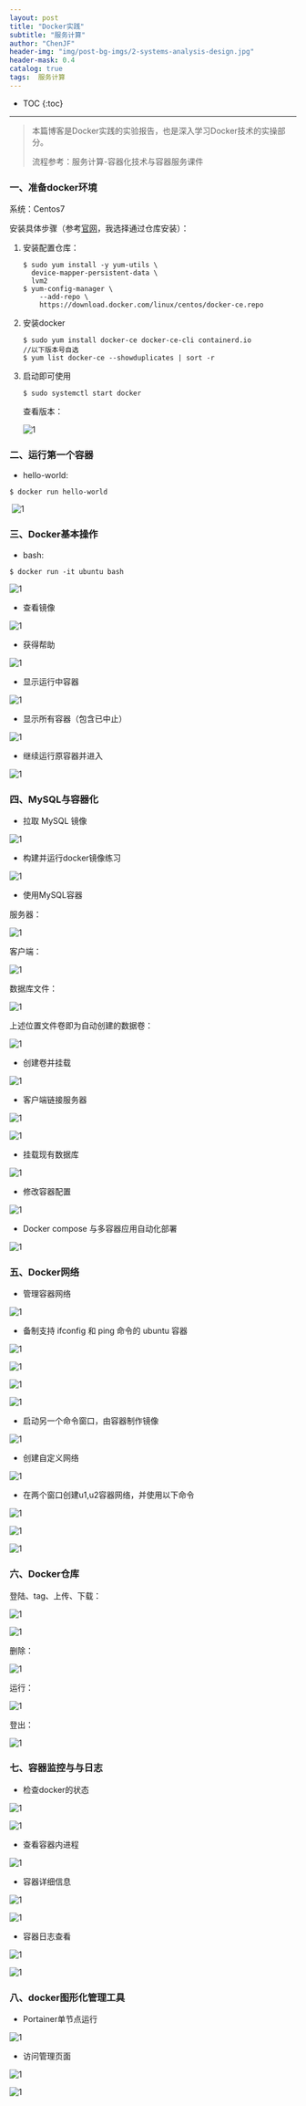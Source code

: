 ```yaml
---
layout: post  
title: "Docker实践"  
subtitle: "服务计算"  
author: "ChenJF"  
header-img: "img/post-bg-imgs/2-systems-analysis-design.jpg"  
header-mask: 0.4  
catalog: true
tags:  服务计算
---
```


* TOC
{:toc}
---

> 本篇博客是Docker实践的实验报告，也是深入学习Docker技术的实操部分。
>
> 流程参考：服务计算-容器化技术与容器服务课件

###  一、准备docker环境

系统：Centos7

安装具体步骤（参考[官网](https://docs.docker.com/install/linux/docker-ce/centos/)，我选择通过仓库安装）：

1. 安装配置仓库：

   ```
   $ sudo yum install -y yum-utils \
     device-mapper-persistent-data \
     lvm2
   $ yum-config-manager \
       --add-repo \
       https://download.docker.com/linux/centos/docker-ce.repo
   ```

2. 安装docker

   ```
   $ sudo yum install docker-ce docker-ce-cli containerd.io
   //以下版本号自选
   $ yum list docker-ce --showduplicates | sort -r
   ```

3. 启动即可使用

   ```
   $ sudo systemctl start docker
   ```

   查看版本：

   ![1](https://raw.githubusercontent.com/Chenjiff/Chenjiff.github.io/master/img/in-post/SC/h16/1.png)

### 二、运行第一个容器

* hello-world:

```
$ docker run hello-world
```

​	![1](https://raw.githubusercontent.com/Chenjiff/Chenjiff.github.io/master/img/in-post/SC/h16/2.png)

### 三、Docker基本操作

* bash:

```
$ docker run -it ubuntu bash
```

![1](https://raw.githubusercontent.com/Chenjiff/Chenjiff.github.io/master/img/in-post/SC/h16/3.png)

* 查看镜像

![1](https://raw.githubusercontent.com/Chenjiff/Chenjiff.github.io/master/img/in-post/SC/h16/4.png)

* 获得帮助

![1](https://raw.githubusercontent.com/Chenjiff/Chenjiff.github.io/master/img/in-post/SC/h16/5.png)

* 显示运行中容器

![1](https://raw.githubusercontent.com/Chenjiff/Chenjiff.github.io/master/img/in-post/SC/h16/6.png)

* 显示所有容器（包含已中止）

![1](https://raw.githubusercontent.com/Chenjiff/Chenjiff.github.io/master/img/in-post/SC/h16/7.png)

* 继续运行原容器并进入

![1](https://raw.githubusercontent.com/Chenjiff/Chenjiff.github.io/master/img/in-post/SC/h16/8.png)

### 四、MySQL与容器化

* 拉取 MySQL 镜像

![1](https://raw.githubusercontent.com/Chenjiff/Chenjiff.github.io/master/img/in-post/SC/h16/9.png)

* 构建并运行docker镜像练习

![1](https://raw.githubusercontent.com/Chenjiff/Chenjiff.github.io/master/img/in-post/SC/h16/10.png)

* 使用MySQL容器

服务器：

![1](https://raw.githubusercontent.com/Chenjiff/Chenjiff.github.io/master/img/in-post/SC/h16/11.png)

客户端：

![1](https://raw.githubusercontent.com/Chenjiff/Chenjiff.github.io/master/img/in-post/SC/h16/12.png)

数据库文件：

![1](https://raw.githubusercontent.com/Chenjiff/Chenjiff.github.io/master/img/in-post/SC/h16/13.png)

上述位置文件卷即为自动创建的数据卷：

![1](https://raw.githubusercontent.com/Chenjiff/Chenjiff.github.io/master/img/in-post/SC/h16/14.png)

* 创建卷并挂载

![1](https://raw.githubusercontent.com/Chenjiff/Chenjiff.github.io/master/img/in-post/SC/h16/15.png)

* 客户端链接服务器

![1](https://raw.githubusercontent.com/Chenjiff/Chenjiff.github.io/master/img/in-post/SC/h16/16.png)

![1](https://raw.githubusercontent.com/Chenjiff/Chenjiff.github.io/master/img/in-post/SC/h16/17.png)

* 挂载现有数据库

![1](https://raw.githubusercontent.com/Chenjiff/Chenjiff.github.io/master/img/in-post/SC/h16/18.png)

* 修改容器配置

![1](https://raw.githubusercontent.com/Chenjiff/Chenjiff.github.io/master/img/in-post/SC/h16/19.png)

* Docker compose 与多容器应用自动化部署

![1](https://raw.githubusercontent.com/Chenjiff/Chenjiff.github.io/master/img/in-post/SC/h16/20.png)

### 五、Docker网络

* 管理容器网络

![1](https://raw.githubusercontent.com/Chenjiff/Chenjiff.github.io/master/img/in-post/SC/h16/21.png)

* 备制支持 ifconfig 和 ping 命令的 ubuntu 容器

![1](https://raw.githubusercontent.com/Chenjiff/Chenjiff.github.io/master/img/in-post/SC/h16/22.png)

![1](https://raw.githubusercontent.com/Chenjiff/Chenjiff.github.io/master/img/in-post/SC/h16/23.png)

![1](https://raw.githubusercontent.com/Chenjiff/Chenjiff.github.io/master/img/in-post/SC/h16/24.png)

![1](https://raw.githubusercontent.com/Chenjiff/Chenjiff.github.io/master/img/in-post/SC/h16/25.png)

* 启动另一个命令窗口，由容器制作镜像

![1](https://raw.githubusercontent.com/Chenjiff/Chenjiff.github.io/master/img/in-post/SC/h16/26.png)

* 创建自定义网络

![1](https://raw.githubusercontent.com/Chenjiff/Chenjiff.github.io/master/img/in-post/SC/h16/27.png)

* 在两个窗口创建u1,u2容器网络，并使用以下命令 

![1](https://raw.githubusercontent.com/Chenjiff/Chenjiff.github.io/master/img/in-post/SC/h16/28.png)

![1](https://raw.githubusercontent.com/Chenjiff/Chenjiff.github.io/master/img/in-post/SC/h16/29.png)

![1](https://raw.githubusercontent.com/Chenjiff/Chenjiff.github.io/master/img/in-post/SC/h16/30.png)

### 六、Docker仓库

登陆、tag、上传、下载：

![1](https://raw.githubusercontent.com/Chenjiff/Chenjiff.github.io/master/img/in-post/SC/h16/31.png)

![1](https://raw.githubusercontent.com/Chenjiff/Chenjiff.github.io/master/img/in-post/SC/h16/32.png)

删除：

![1](https://raw.githubusercontent.com/Chenjiff/Chenjiff.github.io/master/img/in-post/SC/h16/33.png)

运行：

![1](https://raw.githubusercontent.com/Chenjiff/Chenjiff.github.io/master/img/in-post/SC/h16/34.png)

登出：

![1](https://raw.githubusercontent.com/Chenjiff/Chenjiff.github.io/master/img/in-post/SC/h16/35.png)

### 七、容器监控与与日志

* 检查docker的状态

![1](https://raw.githubusercontent.com/Chenjiff/Chenjiff.github.io/master/img/in-post/SC/h16/40.png)

![1](https://raw.githubusercontent.com/Chenjiff/Chenjiff.github.io/master/img/in-post/SC/h16/41.png)

* 查看容器内进程

![1](https://raw.githubusercontent.com/Chenjiff/Chenjiff.github.io/master/img/in-post/SC/h16/42.png)

* 容器详细信息

![1](https://raw.githubusercontent.com/Chenjiff/Chenjiff.github.io/master/img/in-post/SC/h16/43.png)

![1](https://raw.githubusercontent.com/Chenjiff/Chenjiff.github.io/master/img/in-post/SC/h16/44.png)

* 容器日志查看

![1](https://raw.githubusercontent.com/Chenjiff/Chenjiff.github.io/master/img/in-post/SC/h16/45.png)

![1](https://raw.githubusercontent.com/Chenjiff/Chenjiff.github.io/master/img/in-post/SC/h16/46.png)

### 八、docker图形化管理工具

* Portainer单节点运行

![1](https://raw.githubusercontent.com/Chenjiff/Chenjiff.github.io/master/img/in-post/SC/h16/47.png)

* 访问管理页面

![1](https://raw.githubusercontent.com/Chenjiff/Chenjiff.github.io/master/img/in-post/SC/h16/48.png)

![1](https://raw.githubusercontent.com/Chenjiff/Chenjiff.github.io/master/img/in-post/SC/h16/49.png)